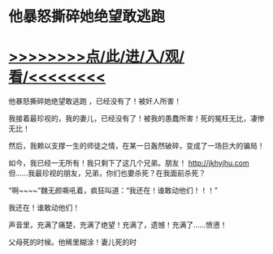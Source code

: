 # 他暴怒撕碎她绝望敢逃跑

# <a href="https://github.com/aihcr/keda/issues/1">>>>>>>>>点/此/进/入/观/看/<<<<<<<<</a>

他暴怒撕碎她绝望敢逃跑
，已经没有了！被奸人所害！

我接着最珍视的，我的妻儿，已经没有了！被我的愚蠢所害！死的冤枉无比，凄惨无比！

然后，我赖以支撑一生的师徒之情，在某一日轰然破碎，变成了一场巨大的骗局！

如今，我已经一无所有！我只剩下了这几个兄弟。朋友！
http://jkhyjhu.com
但……我最珍视的朋友，兄弟，你们也要杀死？在我面前杀死？

“啊~~~~”魏无颜嘶吼着，疯狂叫道：“我还在！谁敢动他们！！！”

我还在！谁敢动他们！

声音里，充满了痛楚，充满了绝望！充满了，遗憾！充满了……愤懑！

父母死的时候。他稀里糊涂！妻儿死的时
